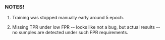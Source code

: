 ### NOTES!

1. Training was stopped manually early around 5 epoch.

2. Missing TPR under low FPR -- looks like not a bug, but actual results -- no sumples are detected under such FPR requirements.

